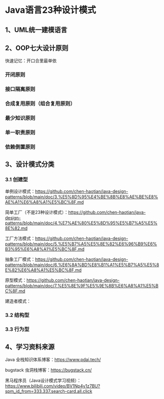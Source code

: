 # Java语言23种设计模式

## 1、UML统一建模语言

## 2、OOP七大设计原则

快速记忆：开口合里最单依

### 开闭原则

### 接口隔离原则

### 合成复用原则（组合复用原则）

### 最少知识原则

### 单一职责原则

### 依赖倒置原则

## 3、设计模式分类

### 3.1 创建型

单例设计模式：https://github.com/chen-haotian/java-design-patterns/blob/main/doc/3.%E5%8D%95%E4%BE%8B%E8%AE%BE%E8%AE%A1%E6%A8%A1%E5%BC%8F.md

简单工厂（不是23种设计模式）：https://github.com/chen-haotian/java-design-patterns/blob/main/doc/4.%E7%AE%80%E5%8D%95%E5%B7%A5%E5%8E%82.md

工厂方法模式：https://github.com/chen-haotian/java-design-patterns/blob/main/doc/5.%E5%B7%A5%E5%8E%82%E6%96%B9%E6%B3%95%E6%A8%A1%E5%BC%8F.md

抽象工厂模式：https://github.com/chen-haotian/java-design-patterns/blob/main/doc/6.%E6%8A%BD%E8%B1%A1%E5%B7%A5%E5%8E%82%E6%A8%A1%E5%BC%8F.md

原型模式：https://github.com/chen-haotian/java-design-patterns/blob/main/doc/7.%E5%8E%9F%E5%9E%8B%E6%A8%A1%E5%BC%8F.md

建造者模式：

### 3.2 结构型

### 3.3 行为型

## 4、学习资料来源

Java 全栈知识体系博客：https://www.pdai.tech/

bugstack 虫洞栈博客：https://bugstack.cn/

黑马程序员（Java设计模式学习视频）：https://www.bilibili.com/video/BV1Np4y1z7BU?spm_id_from=333.337.search-card.all.click